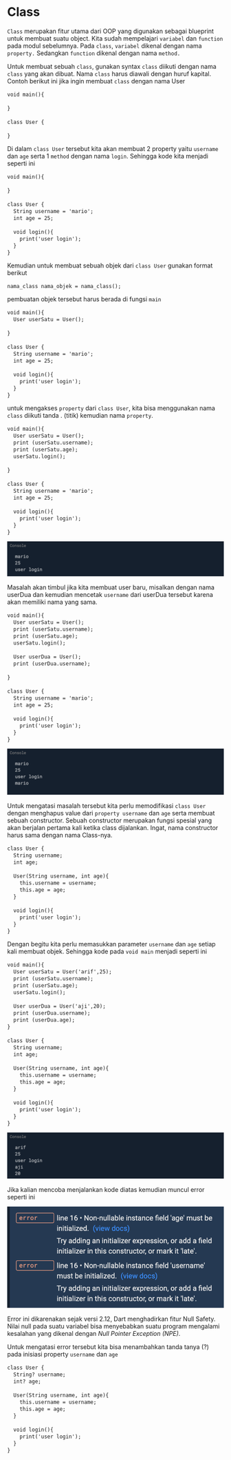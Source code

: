# Class

`Class` merupakan fitur utama dari OOP yang digunakan sebagai blueprint untuk membuat suatu object. Kita sudah mempelajari `variabel` dan `function` pada modul sebelumnya. Pada `class`, `variabel` dikenal dengan nama `property.` Sedangkan `function` dikenal dengan nama `method.` 

Untuk membuat sebuah `class`, gunakan syntax `class` diikuti dengan nama `class` yang akan dibuat. Nama `class` harus diawali dengan huruf kapital. Contoh berikut ini jika ingin membuat `class` dengan nama User

```text
void main(){
  
}

class User {

}
```

Di dalam `class User` tersebut kita akan membuat 2 property yaitu `username` dan `age` serta 1 `method` dengan nama `login`. Sehingga kode kita menjadi seperti ini

```text
void main(){
  
}

class User {
  String username = 'mario';
  int age = 25;
  
  void login(){
    print('user login');
  }
}
```

Kemudian untuk membuat sebuah objek dari `class User` gunakan format berikut

```text
nama_class nama_objek = nama_class();
```

pembuatan objek tersebut harus berada di fungsi `main`

```text
void main(){
  User userSatu = User();
  
}

class User {
  String username = 'mario';
  int age = 25;
  
  void login(){
    print('user login');
  }
}
```

untuk mengakses `property` dari `class User`, kita bisa menggunakan nama `class` diikuti tanda . \(titik\) kemudian nama `property`.

```text
void main(){
  User userSatu = User();
  print (userSatu.username);
  print (userSatu.age);
  userSatu.login();
  
}

class User {
  String username = 'mario';
  int age = 25;
  
  void login(){
    print('user login');
  }
}
```

![](../.gitbook/assets/image%20%283%29.png)

Masalah akan timbul jika kita membuat user baru, misalkan dengan nama userDua dan kemudian mencetak `username` dari userDua tersebut karena akan memiliki nama yang sama.

```text
void main(){
  User userSatu = User();
  print (userSatu.username);
  print (userSatu.age);
  userSatu.login();
  
  User userDua = User();
  print (userDua.username);
  
}

class User {
  String username = 'mario';
  int age = 25;
  
  void login(){
    print('user login');
  }
}
```

![](../.gitbook/assets/image%20%286%29.png)

Untuk mengatasi masalah tersebut kita perlu memodifikasi `class User` dengan menghapus value dari `property username` dan `age` serta membuat sebuah constructor. Sebuah constructor merupakan fungsi spesial yang akan berjalan pertama kali ketika class dijalankan. Ingat, nama constructor harus sama dengan nama Class-nya.

```text
class User {
  String username;
  int age;
  
  User(String username, int age){
    this.username = username;
    this.age = age;
  }
  
  void login(){
    print('user login');
  }
}
```

Dengan begitu kita perlu memasukkan parameter `username` dan `age` setiap kali membuat objek. Sehingga kode pada `void main` menjadi seperti ini

```text
void main(){
  User userSatu = User('arif',25);
  print (userSatu.username);
  print (userSatu.age);
  userSatu.login();
  
  User userDua = User('aji',20);
  print (userDua.username);
  print (userDua.age);
}

class User {
  String username;
  int age;
  
  User(String username, int age){
    this.username = username;
    this.age = age;
  }
  
  void login(){
    print('user login');
  }
}
```

![](../.gitbook/assets/image%20%2820%29.png)

Jika kalian mencoba menjalankan kode diatas kemudian muncul error seperti ini

![](../.gitbook/assets/image%20%2816%29.png)

Error ini dikarenakan sejak versi 2.12, Dart menghadirkan fitur Null Safety. Nilai null pada suatu variabel bisa menyebabkan suatu program mengalami kesalahan yang dikenal dengan _Null Pointer Exception \(NPE\)_.

Untuk mengatasi error tersebut kita bisa menambahkan tanda tanya \(?\) pada inisiasi property `username` dan `age`

```text
class User {
  String? username;
  int? age;
  
  User(String username, int age){
    this.username = username;
    this.age = age;
  }
  
  void login(){
    print('user login');
  }
}
```



